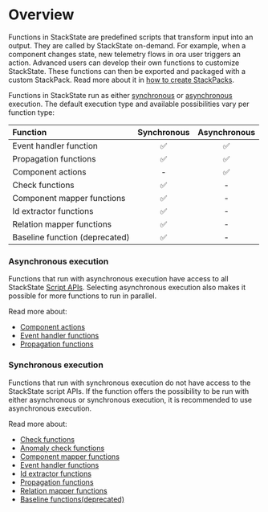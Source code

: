 # Overview

Functions in StackState are predefined scripts that transform input into an output. They are called by StackState on-demand. For example, when a component changes state, new telemetry flows in ora user triggers an action. Advanced users can develop their own functions to customize StackState. These functions can then be exported and packaged with a custom StackPack. Read more about it in [how to create StackPacks](../../stackpacks/about-stackpacks.md).

Functions in StackState run as either [synchronous](#synchronous-execution) or [asynchronous](#asynchronous-execution) execution. The default execution type and available possibilities vary per function type:

| Function | Synchronous | Asynchronous |
| :--- | :---: | :---: |
| Event handler function | ✅ | ✅ |
| Propagation functions | ✅ | ✅ |
| Component actions | - | ✅ |
| Check functions | ✅ | - |
| Component mapper functions | ✅ | - |
| Id extractor functions | ✅ | - |
| Relation mapper functions | ✅ | - |
| Baseline function \(deprecated\) | ✅ | - |

### Asynchronous execution

Functions that run with asynchronous execution have access to all StackState [Script APIs](../reference/scripting/README.md). Selecting asynchronous execution also makes it possible for more functions to run in parallel.

Read more about:

* [Component actions](custom-functions/component-action-functions.md)
* [Event handler functions](/configure/topology/event-handlers.md)
* [Propagation functions](custom-functions/propagation-functions.md#propagation-functions)

### Synchronous execution

Functions that run with synchronous execution do not have access to the StackState script APIs. If the function offers the possibility to be run with either asynchronous or synchronous execution, it is recommended to use asynchronous execution.

Read more about:

* [Check functions](/develop/developer-guides/custom-functions/check-functions.md)
* [Anomaly check functions](/develop/developer-guides/custom-functions/anomaly-check-functions.md)
* [Component mapper functions](custom-functions/mapping_functions.md)
* [Event handler functions](/configure/topology/event-handlers.md)  
* [Id extractor functions](custom-functions/id_extraction.md)
* [Propagation functions](custom-functions/propagation-functions.md#propagation-functions)
* [Relation mapper functions](custom-functions/mapping_functions.md)
* [Baseline functions\(deprecated\)](../../use/health-state-and-event-notifications/anomaly-detection-with-baselines.md#baseline-functions)

